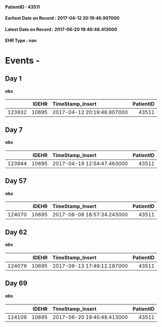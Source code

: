 
#### PatientID : 43511
#### Earliest Date on Record : 2017-04-12 20:19:46.907000
#### Latest Date on Record : 2017-06-20 19:40:48.413000
#### EHR Type : nan

# Events - 

## Day 1

#### obs
|        |   IDEHR | TimeStamp_Insert           |   PatientID |
|-------:|--------:|:---------------------------|------------:|
| 123932 |   10695 | 2017-04-12 20:19:46.907000 |       43511 |


## Day 7

#### obs
|        |   IDEHR | TimeStamp_Insert           |   PatientID |
|-------:|--------:|:---------------------------|------------:|
| 123944 |   10695 | 2017-04-19 12:54:47.463000 |       43511 |


## Day 57

#### obs
|        |   IDEHR | TimeStamp_Insert           |   PatientID |
|-------:|--------:|:---------------------------|------------:|
| 124070 |   10695 | 2017-06-08 18:57:34.243000 |       43511 |


## Day 62

#### obs
|        |   IDEHR | TimeStamp_Insert           |   PatientID |
|-------:|--------:|:---------------------------|------------:|
| 124079 |   10695 | 2017-06-13 17:49:12.187000 |       43511 |


## Day 69

#### obs
|        |   IDEHR | TimeStamp_Insert           |   PatientID |
|-------:|--------:|:---------------------------|------------:|
| 124109 |   10695 | 2017-06-20 19:40:48.413000 |       43511 |


